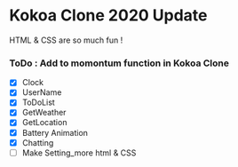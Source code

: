 # Kokoa Clone 2020 Update

HTML & CSS are so much fun !

### ToDo : Add to momontum function in Kokoa Clone

- [x] Clock
- [x] UserName
- [x] ToDoList
- [x] GetWeather
- [x] GetLocation
- [x] Battery Animation
- [x] Chatting
- [ ] Make Setting_more html & CSS
